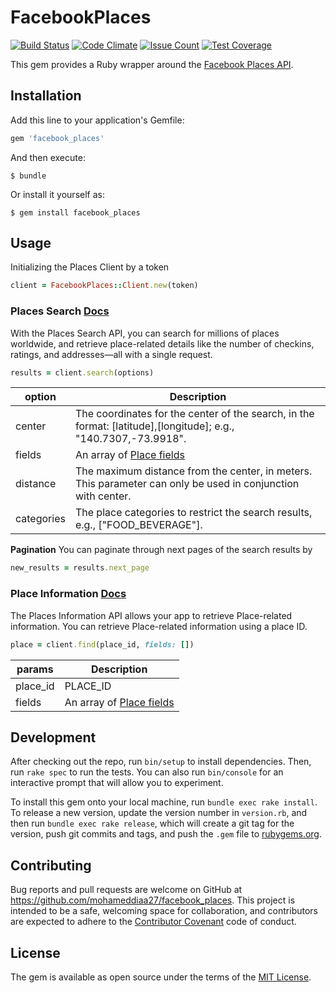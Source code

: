 # FacebookPlaces

[![Build Status](https://travis-ci.com/mohameddiaa27/facebook_places.svg?token=z3yXrVS4yVqTxaf5FPz7&branch=master)](https://travis-ci.com/mohameddiaa27/facebook_places)
[![Code Climate](https://codeclimate.com/github/mohameddiaa27/facebook_places/badges/gpa.svg)](https://codeclimate.com/github/mohameddiaa27/facebook_places)
[![Issue Count](https://codeclimate.com/github/mohameddiaa27/facebook_places/badges/issue_count.svg)](https://codeclimate.com/github/mohameddiaa27/facebook_places)
[![Test Coverage](https://codeclimate.com/github/mohameddiaa27/facebook_places/badges/coverage.svg)](https://codeclimate.com/github/mohameddiaa27/facebook_places/coverage)

This gem provides a Ruby wrapper around the [Facebook Places API](https://developers.facebook.com/docs/places/overview).

## Installation

Add this line to your application's Gemfile:

```ruby
gem 'facebook_places'
```

And then execute:

    $ bundle

Or install it yourself as:

    $ gem install facebook_places

## Usage

Initializing the Places Client by a token

```ruby
client = FacebookPlaces::Client.new(token)
```

### Places Search [Docs](https://developers.facebook.com/docs/places/web/search)
With the Places Search API, you can search for millions of places worldwide, and retrieve place-related details like the number of checkins, ratings, and addresses—all with a single request. 

```ruby
results = client.search(options)
```

| option     | Description |
|------------|-------------|
| center     | The coordinates for the center of the search, in the format: [latitude],[longitude]; e.g., "140.7307,-73.9918".|
| fields     | An array of [Place fields](https://developers.facebook.com/docs/places/fields) |
| distance   | The maximum distance from the center, in meters. This parameter can only be used in conjunction with center. |
| categories | The place categories to restrict the search results, e.g., ["FOOD_BEVERAGE"].|

**Pagination**
You can paginate through next pages of the search results by 

```ruby
new_results = results.next_page
```

### Place Information [Docs](https://developers.facebook.com/docs/places/web/place-information)
The Places Information API allows your app to retrieve Place-related information. You can retrieve Place-related information using a place ID.

```ruby
place = client.find(place_id, fields: [])
```
| params     | Description |
|------------|-------------|
| place_id   | PLACE_ID    |
| fields     | An array of [Place fields](https://developers.facebook.com/docs/places/fields) |


## Development

After checking out the repo, run `bin/setup` to install dependencies. Then, run `rake spec` to run the tests. You can also run `bin/console` for an interactive prompt that will allow you to experiment.

To install this gem onto your local machine, run `bundle exec rake install`. To release a new version, update the version number in `version.rb`, and then run `bundle exec rake release`, which will create a git tag for the version, push git commits and tags, and push the `.gem` file to [rubygems.org](https://rubygems.org).

## Contributing

Bug reports and pull requests are welcome on GitHub at https://github.com/mohameddiaa27/facebook_places. This project is intended to be a safe, welcoming space for collaboration, and contributors are expected to adhere to the [Contributor Covenant](http://contributor-covenant.org) code of conduct.


## License

The gem is available as open source under the terms of the [MIT License](http://opensource.org/licenses/MIT).

